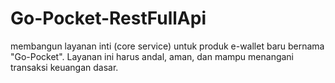# Go-Pocket-RestFullApi
membangun layanan inti (core service) untuk produk e-wallet baru bernama "Go-Pocket". Layanan ini harus andal, aman, dan mampu menangani transaksi keuangan dasar.
